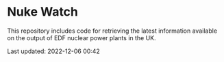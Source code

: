 # Nuke Watch

This repository includes code for retrieving the latest information available on the output of EDF nuclear power plants in the UK.

Last updated: 2022-12-06 00:42
